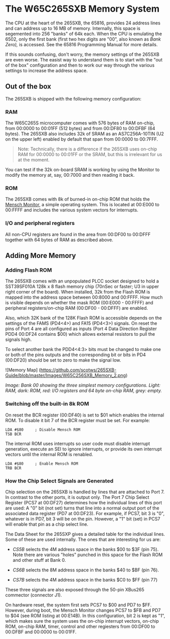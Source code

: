# The W65C265SXB Memory System

The CPU at the heart of the 265SXB, the 65816, provides 24 address lines and can
address up to 16 MB of memory. Internally, this space is segemented into 256
"banks" of 64k each. When the CPU is emulating the 6502, only the first bank
(first two hex digits are "00", also known as _Bank Zero),_ is accessed. See the
65816 Programming Manual for more details.

If this sounds confusing, don't worry, the memory settings of the 265SXB are
even worse. The easist way to understand them is to start with the "out of the
box" configuration and then to work our way through the various settings to
increase the address space. 

## Out of the box

The 265SXB is shipped with the following memory configuration:

### RAM

The W65C265S microcomputer comes with 576 bytes of RAM on-chip, from 00:0000 to
00:01FF (512 bytes) and from 00:DF80 to 00:DFBF (64 bytes). The 265SXB also
includes 32k of SRAM as an AS7C256A-10TIN (U2 on the upper left) enabled by
default that span from 00:0000 to 00:7FFF.

> Note: Technically, there is a difference if the 265SXB uses on-chip RAM for
> 00:0000 to 00:01FF or the SRAM, but this is irrelevant for us at the moment.

You can test if the 32k on-board SRAM is working by using the Monitor to modify
the memory at, say, 00:7000 and then reading it back. 

### ROM 

The 265SXB comes with 8k of burned-in on-chip ROM that holds the [Mensch
Monitor](https://github.com/scotws/265SXB-Guide/blob/master/monitor.md), a
simple operating system. This is located at 00:E000 to 00:FFFF and includes the
various system vectors for interrupts. 


### I/O and peripheral registers

All non-CPU registers are found in the area from 00:DF00 to 00:DFFF together
with 64 bytes of RAM as described above. 


## Adding More Memory

### Adding Flash ROM

The 265SXB comes with an unpopulated PLCC socket designed to hold a
SST39SF010A 128k x 8 flash memory chip (70nSec or faster; U3 in upper right
corner of the board). When installed, 32k from the Flash ROM is mapped into the
address space between 00:8000 and 00:FFFF. How much is visible depends on
whether the mask ROM (00:E000 - 00:FFFF) and peripheral registers/on-chip RAM
(00:DF00 - 00:DFFF) are enabled.

Also, which 32K bank of the 128K Flash ROM is accessible depends on the settings
of the FAMS (PD4<4>) and FA15 (PD4<3>) signals. On reset the pins of Port 4 are
all configured as inputs (Port 4 Data Direction Register PDD4 00:DF24 contains
$00) which allows external resistors to pull the signals high.

To select another bank the PDD4<4:3> bits must be changed to make one or
both of the pins outputs and the corresponding bit or bits in PD4 (00:DF20)
should be set to zero to make the signal low.

![Memory Map]
(https://github.com/scotws/265SXB-Guide/blob/master/Images/W65C256SXB_Memory_2.png)

_Image: Bank 00 showing the three simplest memory configurations. Light: RAM,
dark: ROM, red: I/O registers and 64 byte on-chip RAM, grey: empty._


### Switching off the built-in 8k ROM 

On reset the BCR register (00:DF40) is set to $01 which enables the internal
ROM. To disable it bit 7 of the BCR register must be set. For example: 
```
LDA #$80     ; Disable Mensch ROM
TSB BCR
```
The internal ROM uses interrupts so user code must disable interrupt
generation, execute an SEI to ignore interrupts, or provide its own interrupt
vectors until the internal ROM is renabled.
```
LDA #$80     ; Enable Mensch ROM
TRB BCR
```

### How the Chip Select Signals are Generated

Chip selection on the 265SXB is handled by lines that are attached to Port 7. In
contrast to the other ports, it is output only. The Port 7 Chip Select Register
(PCS7 at 00:DF27) determines how the individual lines of this port are used: A
"0" bit (not set) turns that line into a normal output port of the associated
data register (PD7 at 00:DF23). For example, if PCS7, bit 3 is "0", whatever is
in PD7, bit 3 will be on the pin. However, a "1" bit (set) in PCS7 will enable
that pin as a chip select line. 

The Data Sheet for the 265SXP gives a detailed table for the individual lines.
Some of these are used internally. The ones that are interesting for us are:

- *CS5B* selects the 4M address space in the banks $00 to $3F (pin 75). Note there
are various "holes" punched in this space for the Flash ROM and other stuff at
Bank 0. 

- *CS6B* selects the 8M address space in the banks $40 to $BF (pin 76).

- *CS7B* selects the 4M address space in the banks $C0 to $FF (pin 77)

These three signals are also exposed through the 50-pin XBus265 commector
(connector J1). 

On hardware reset, the system first sets PCS7 to $00 and PD7 to $FF. However,
during boot, the Mensch Monitor changes PCS7 to $FB and PD7 to $04 (see ROM
listing at 00:E14B). In this configuration, bit 2 is kept as "1", which makes
sure the system uses the on-chip interrupt vectors, on-chip ROM, on-chip RAM,
timer, control and other regiesters from 00:DF00 to 00:DFBF and 00:0000 to
00:01FF.


